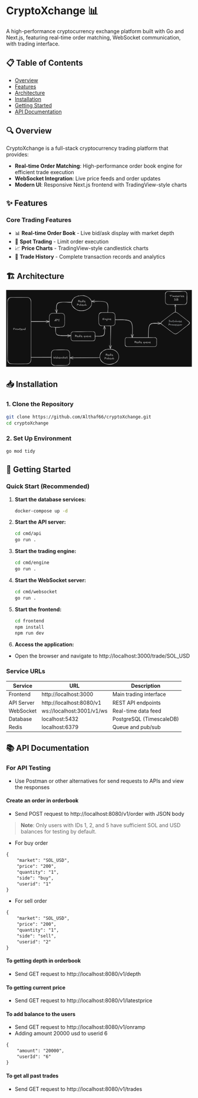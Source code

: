 # CryptoXchange 📊

A high-performance cryptocurrency exchange platform built with Go and Next.js, featuring real-time order matching, WebSocket communication, with trading interface.

## 📋 Table of Contents

- [Overview](#overview)
- [Features](#features)
- [Architecture](#architecture)
- [Installation](#installation)
- [Getting Started](#getting-started)
- [API Documentation](#api-documentation)

## 🔍 Overview

CryptoXchange is a full-stack cryptocurrency trading platform that provides:

- **Real-time Order Matching**: High-performance order book engine for efficient trade execution
- **WebSocket Integration**: Live price feeds and order updates
- **Modern UI**: Responsive Next.js frontend with TradingView-style charts

## ✨ Features

### Core Trading Features
- 📊 **Real-time Order Book** - Live bid/ask display with market depth
- 💱 **Spot Trading** - Limit order execution
- 📈 **Price Charts** - TradingView-style candlestick charts
- 🔄 **Trade History** - Complete transaction records and analytics

## 🏗️ Architecture

![cryptoXchange Archeitecture](./script/cryptoXchange_Archeitecture.png)

## 📥 Installation

### 1. Clone the Repository

```bash
git clone https://github.com/Althaf66/cryptoXchange.git
cd cryptoXchange
```

### 2. Set Up Environment

```bash
go mod tidy
```

## 🚀 Getting Started

### Quick Start (Recommended)

1. **Start the database services:**
   ```bash
   docker-compose up -d
   ```

2. **Start the API server:**
   ```bash
   cd cmd/api
   go run .
   ```

3. **Start the trading engine:**
   ```bash
   cd cmd/engine
   go run .
   ```

4. **Start the WebSocket server:**
   ```bash
   cd cmd/websocket
   go run .
   ```

5. **Start the frontend:**
   ```bash
   cd frontend
   npm install
   npm run dev
   ```

6. **Access the application:**
  - Open the browser and navigate to http://localhost:3000/trade/SOL_USD

### Service URLs

| Service | URL | Description |
|---------|-----|-------------|
| Frontend | http://localhost:3000 | Main trading interface |
| API Server | http://localhost:8080/v1 | REST API endpoints |
| WebSocket | ws://localhost:3001/v1/ws | Real-time data feed |
| Database | localhost:5432 | PostgreSQL (TimescaleDB) |
| Redis | localhost:6379 | Queue and pub/sub |

## 📚 API Documentation

### For API Testing

- Use Postman or other alternatives for send requests to APIs and view the responses

#### Create an order in orderbook
- Send POST request to http://localhost:8080/v1/order with JSON body
> **Note**: Only users with IDs 1, 2, and 5 have sufficient SOL and USD balances for testing by default.
- For buy order
```
{
    "market": "SOL_USD",
    "price": "200",
    "quantity": "1",
    "side": "buy",
    "userid": "1"
}
```
- For sell order
```
{
    "market": "SOL_USD",
    "price": "200",
    "quantity": "1",
    "side": "sell",
    "userid": "2"
}
```

#### To getting depth in orderbook 

- Send GET request to http://localhost:8080/v1/depth 

#### To getting current price

- Send GET request to http://localhost:8080/v1/latestprice

#### To add balance to the users

- Send GET request to http://localhost:8080/v1/onramp
- Adding amount 20000 usd to userid 6
```
{
    "amount": "20000",
    "userId": "6"
}
```
#### To get all past trades

- Send GET request to http://localhost:8080/v1/trades
```
